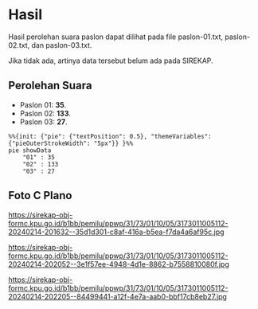 # Hasil

Hasil perolehan suara paslon dapat dilihat pada file paslon-01.txt, paslon-02.txt, dan paslon-03.txt.

Jika tidak ada, artinya data tersebut belum ada pada SIREKAP.

## Perolehan Suara

 * Paslon 01: **35**.
 * Paslon 02: **133**.
 * Paslon 03: **27**.

```mermaid
%%{init: {"pie": {"textPosition": 0.5}, "themeVariables": {"pieOuterStrokeWidth": "5px"}} }%%
pie showData
    "01" : 35
    "02" : 133
    "03" : 27
```
## Foto C Plano

https://sirekap-obj-formc.kpu.go.id/b1bb/pemilu/ppwp/31/73/01/10/05/3173011005112-20240214-201632--35d1d301-c8af-416a-b5ea-f7da4a6af95c.jpg

https://sirekap-obj-formc.kpu.go.id/b1bb/pemilu/ppwp/31/73/01/10/05/3173011005112-20240214-202052--3e1f57ee-4948-4d1e-8862-b7558810080f.jpg

https://sirekap-obj-formc.kpu.go.id/b1bb/pemilu/ppwp/31/73/01/10/05/3173011005112-20240214-202205--84499441-a12f-4e7a-aab0-bbf17cb8eb27.jpg
